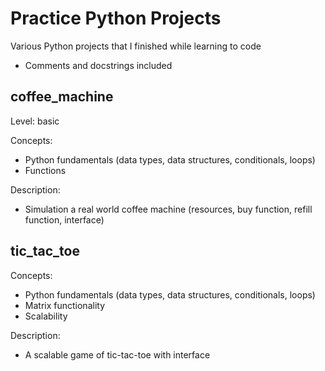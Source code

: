 # Practice Python Projects

Various Python projects that I finished while learning to code
* Comments and docstrings included

## coffee_machine

Level: basic

Concepts:
- Python fundamentals (data types, data structures, conditionals, loops)
- Functions

Description:
- Simulation a real world coffee machine (resources, buy function, refill function, interface)

## tic_tac_toe
Concepts:
- Python fundamentals (data types, data structures, conditionals, loops)
- Matrix functionality
- Scalability

Description:
- A scalable game of tic-tac-toe with interface